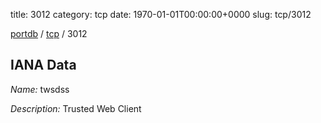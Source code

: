 title: 3012
category: tcp
date: 1970-01-01T00:00:00+0000
slug: tcp/3012

[portdb](/) / [tcp](/category/tcp.html) / 3012


## IANA Data

_Name:_ twsdss

_Description:_ Trusted Web Client

